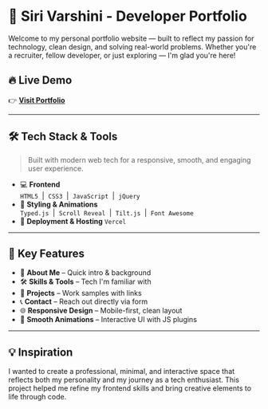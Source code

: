 # **🚀 Siri Varshini - Developer Portfolio**
 Welcome to my personal portfolio website — built to reflect my passion for technology, clean design, and solving real-world problems. Whether you're a recruiter, fellow developer, or just exploring — I'm glad you're here!

## 🔥 Live Demo
👉 **[Visit Portfolio](https://portfolio-website-sirivarshini-954s-projects.vercel.app/)**

---

## 🛠️ Tech Stack & Tools

> Built with modern web tech for a responsive, smooth, and engaging user experience.
* 💻 **Frontend**  
`HTML5` &nbsp;|&nbsp; `CSS3` &nbsp;|&nbsp; `JavaScript` &nbsp;|&nbsp; `jQuery`  
* 🎨 **Styling & Animations**  
`Typed.js` &nbsp;|&nbsp; `Scroll Reveal` &nbsp;|&nbsp; `Tilt.js` &nbsp;|&nbsp; `Font Awesome`
* 🚀 **Deployment & Hosting**
`Vercel` &nbsp;

---

## 📁 Key Features

- 👤 **About Me** – Quick intro & background  
- 🛠️ **Skills & Tools** – Tech I'm familiar with  
- 💼 **Projects** – Work samples with links  
- 📞 **Contact** – Reach out directly via form  
- 🌐 **Responsive Design** – Mobile-first, clean layout  
- 🎨 **Smooth Animations** – Interactive UI with JS plugins

---

## 💡 Inspiration

I wanted to create a professional, minimal, and interactive space that reflects both my personality and my journey as a tech enthusiast. This project helped me refine my frontend skills and bring creative elements to life through code.

